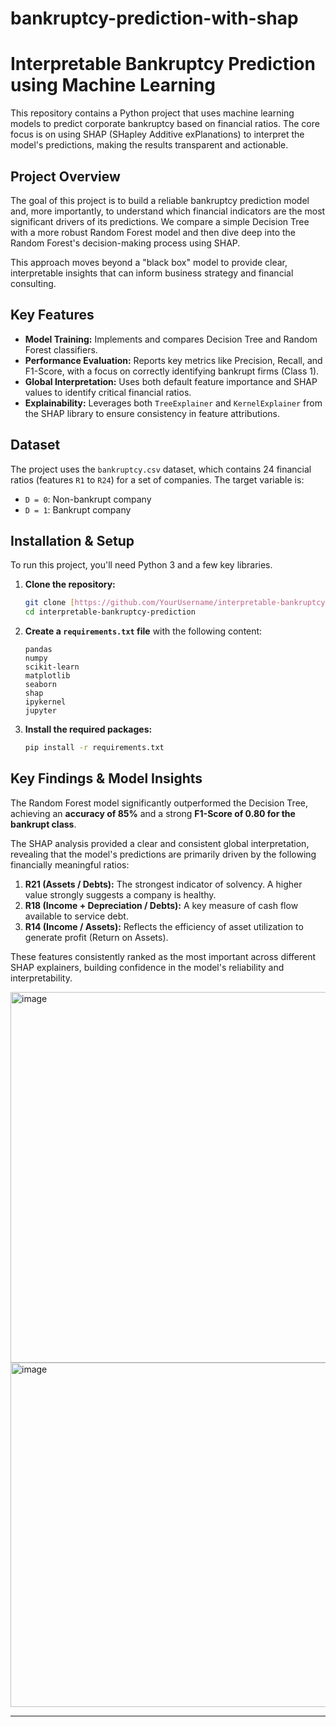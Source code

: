 # bankruptcy-prediction-with-shap

# Interpretable Bankruptcy Prediction using Machine Learning

This repository contains a Python project that uses machine learning models to predict corporate bankruptcy based on financial ratios. The core focus is on using SHAP (SHapley Additive exPlanations) to interpret the model's predictions, making the results transparent and actionable.

## Project Overview

The goal of this project is to build a reliable bankruptcy prediction model and, more importantly, to understand which financial indicators are the most significant drivers of its predictions. We compare a simple Decision Tree with a more robust Random Forest model and then dive deep into the Random Forest's decision-making process using SHAP.

This approach moves beyond a "black box" model to provide clear, interpretable insights that can inform business strategy and financial consulting.

## Key Features

* **Model Training:** Implements and compares Decision Tree and Random Forest classifiers.
* **Performance Evaluation:** Reports key metrics like Precision, Recall, and F1-Score, with a focus on correctly identifying bankrupt firms (Class 1).
* **Global Interpretation:** Uses both default feature importance and SHAP values to identify critical financial ratios.
* **Explainability:** Leverages both `TreeExplainer` and `KernelExplainer` from the SHAP library to ensure consistency in feature attributions.

## Dataset

The project uses the `bankruptcy.csv` dataset, which contains 24 financial ratios (features `R1` to `R24`) for a set of companies. The target variable is:
* `D = 0`: Non-bankrupt company
* `D = 1`: Bankrupt company

## Installation & Setup

To run this project, you'll need Python 3 and a few key libraries.

1.  **Clone the repository:**
    ```bash
    git clone [https://github.com/YourUsername/interpretable-bankruptcy-prediction.git](https://github.com/YourUsername/interpretable-bankruptcy-prediction.git)
    cd interpretable-bankruptcy-prediction
    ```

2.  **Create a `requirements.txt` file** with the following content:
    ```
    pandas
    numpy
    scikit-learn
    matplotlib
    seaborn
    shap
    ipykernel
    jupyter
    ```

3.  **Install the required packages:**
    ```bash
    pip install -r requirements.txt
    ```

## Key Findings & Model Insights

The Random Forest model significantly outperformed the Decision Tree, achieving an **accuracy of 85%** and a strong **F1-Score of 0.80 for the bankrupt class**.

The SHAP analysis provided a clear and consistent global interpretation, revealing that the model's predictions are primarily driven by the following financially meaningful ratios:

1.  **R21 (Assets / Debts):** The strongest indicator of solvency. A higher value strongly suggests a company is healthy.
2.  **R18 (Income + Depreciation / Debts):** A key measure of cash flow available to service debt.
3.  **R14 (Income / Assets):** Reflects the efficiency of asset utilization to generate profit (Return on Assets).

These features consistently ranked as the most important across different SHAP explainers, building confidence in the model's reliability and interpretability.

<img width="816" height="593" alt="image" src="https://github.com/user-attachments/assets/c1789139-4e4f-4768-bb67-fedab0aa7fb3" />

<img width="1134" height="551" alt="image" src="https://github.com/user-attachments/assets/f285cdb4-0696-4182-af33-aa52265a6b08" />

---
